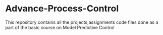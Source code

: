 # Advance-Process-Control
This repository contains  all the projects,assignments code files done as a part of the basic course on Model Predictive Control 


